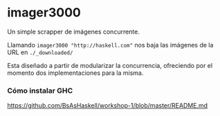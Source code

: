 imager3000
==========

Un simple scrapper de imágenes concurrente.

Llamando `imager3000 "http://haskell.com"` nos baja las imágenes
de la URL en `./_downloaded/`

Esta diseñado a partir de modularizar la concurrencia, ofreciendo por el momento
dos implementaciones para la misma.

### Cómo instalar GHC

https://github.com/BsAsHaskell/workshop-1/blob/master/README.md
